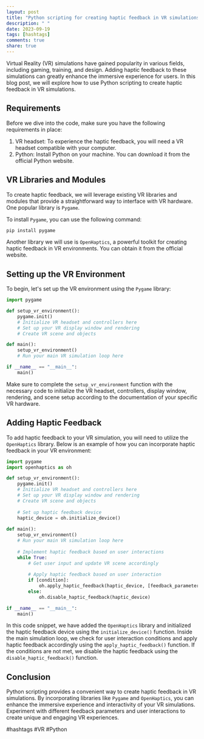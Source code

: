 ```yaml
---
layout: post
title: "Python scripting for creating haptic feedback in VR simulations"
description: " "
date: 2023-09-19
tags: [hashtags]
comments: true
share: true
---
```


Virtual Reality (VR) simulations have gained popularity in various fields, including gaming, training, and design. Adding haptic feedback to these simulations can greatly enhance the immersive experience for users. In this blog post, we will explore how to use Python scripting to create haptic feedback in VR simulations.

## Requirements

Before we dive into the code, make sure you have the following requirements in place:

1. VR headset: To experience the haptic feedback, you will need a VR headset compatible with your computer.
2. Python: Install Python on your machine. You can download it from the official Python website.

## VR Libraries and Modules

To create haptic feedback, we will leverage existing VR libraries and modules that provide a straightforward way to interface with VR hardware. One popular library is `Pygame`. 

To install `Pygame`, you can use the following command:

```python
pip install pygame
```

Another library we will use is `OpenHaptics`, a powerful toolkit for creating haptic feedback in VR environments. You can obtain it from the official website.

## Setting up the VR Environment

To begin, let's set up the VR environment using the `Pygame` library:

```python
import pygame

def setup_vr_environment():
    pygame.init()
    # Initialize VR headset and controllers here
    # Set up your VR display window and rendering
    # Create VR scene and objects

def main():
    setup_vr_environment()
    # Run your main VR simulation loop here

if __name__ == "__main__":
    main()
```

Make sure to complete the `setup_vr_environment` function with the necessary code to initialize the VR headset, controllers, display window, rendering, and scene setup according to the documentation of your specific VR hardware.

## Adding Haptic Feedback

To add haptic feedback to your VR simulation, you will need to utilize the `OpenHaptics` library. Below is an example of how you can incorporate haptic feedback in your VR environment:

```python
import pygame
import openhaptics as oh

def setup_vr_environment():
    pygame.init()
    # Initialize VR headset and controllers here
    # Set up your VR display window and rendering
    # Create VR scene and objects
    
    # Set up haptic feedback device
    haptic_device = oh.initialize_device()
    
def main():
    setup_vr_environment()
    # Run your main VR simulation loop here
    
    # Implement haptic feedback based on user interactions
    while True:
        # Get user input and update VR scene accordingly
        
        # Apply haptic feedback based on user interaction
        if [condition]:
            oh.apply_haptic_feedback(haptic_device, [feedback_parameters])
        else:
            oh.disable_haptic_feedback(haptic_device)

if __name__ == "__main__":
    main()
```

In this code snippet, we have added the `OpenHaptics` library and initialized the haptic feedback device using the `initialize_device()` function. Inside the main simulation loop, we check for user interaction conditions and apply haptic feedback accordingly using the `apply_haptic_feedback()` function. If the conditions are not met, we disable the haptic feedback using the `disable_haptic_feedback()` function.

## Conclusion

Python scripting provides a convenient way to create haptic feedback in VR simulations. By incorporating libraries like `Pygame` and `OpenHaptics`, you can enhance the immersive experience and interactivity of your VR simulations. Experiment with different feedback parameters and user interactions to create unique and engaging VR experiences.

#hashtags #VR #Python